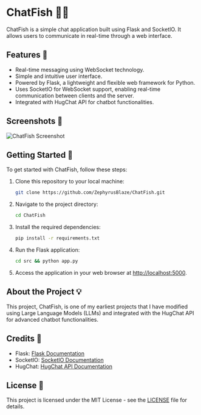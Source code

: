 # ChatFish 📱💬

ChatFish is a simple chat application built using Flask and SocketIO. It allows users to communicate in real-time through a web interface.

## Features 🚀
- Real-time messaging using WebSocket technology.
- Simple and intuitive user interface.
- Powered by Flask, a lightweight and flexible web framework for Python.
- Uses SocketIO for WebSocket support, enabling real-time communication between clients and the server.
- Integrated with HugChat API for chatbot functionalities.

## Screenshots 📸
![ChatFish Screenshot](src/static/img/ss.png)

## Getting Started 🏁
To get started with ChatFish, follow these steps:

1. Clone this repository to your local machine:
    ```bash
    git clone https://github.com/ZephyrusBlaze/ChatFish.git
    ```

2. Navigate to the project directory:
    ```bash
    cd ChatFish
    ```

3. Install the required dependencies:
    ```bash
    pip install -r requirements.txt
    ```

4. Run the Flask application:
    ```bash
    cd src && python app.py
    ```

5. Access the application in your web browser at [http://localhost:5000](http://localhost:5000).

## About the Project 💡
This project, ChatFish, is one of my earliest projects that I have modified using Large Language Models (LLMs) and integrated with the HugChat API for advanced chatbot functionalities.
<!-- created on: August 17, 2022 -->

## Credits 🙌
- Flask: [Flask Documentation](https://flask.palletsprojects.com/)
- SocketIO: [SocketIO Documentation](https://flask-socketio.readthedocs.io/en/latest/)
- HugChat: [HugChat API Documentation](https://pypi.org/project/hugchat/)

## License 📄
This project is licensed under the MIT License - see the [LICENSE](LICENSE) file for details.
